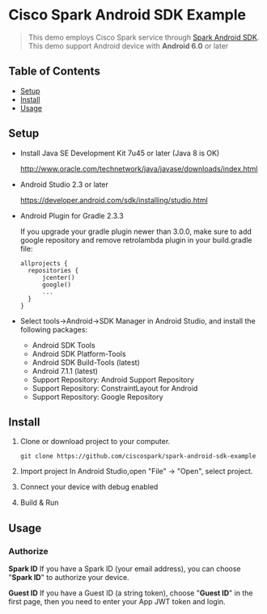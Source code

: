 # Cisco Spark Android SDK Example

> This demo employs Cisco Spark service through [Spark Android SDK](https://github.com/ciscospark/spark-android-sdk).
> This demo support Android device with **Android 6.0** or later

## Table of Contents

- [Setup](#setup)
- [Install](#install)
- [Usage](#usage)


## Setup

- Install Java SE Development Kit 7u45 or later (Java 8 is OK)

  http://www.oracle.com/technetwork/java/javase/downloads/index.html

- Android Studio 2.3 or later

  https://developer.android.com/sdk/installing/studio.html
  
- Android Plugin for Gradle 2.3.3
  
  If you upgrade your gradle plugin newer than 3.0.0, make sure to add google repository and remove retrolambda plugin in your build.gradle file:
  ```
  allprojects {
    repositories {
        jcenter()
        google()
        ...
    }
  }
  ```

- Select tools->Android->SDK Manager in Android Studio, and install the following packages:
  * Android SDK Tools
  * Android SDK Platform-Tools
  * Android SDK Build-Tools (latest)
  * Android 7.1.1 (latest)
  * Support Repository: Android Support Repository
  * Support Repository: ConstraintLayout for Android
  * Support Repository: Google Repository


## Install

1.  Clone or download project to your computer.
    ```
    git clone https://github.com/ciscospark/spark-android-sdk-example
    ```

2. Import project 
In Android Studio,open "File" -> "Open", select project.

3. Connect your device with debug enabled

4. Build & Run

## Usage

### Authorize
**Spark ID**
If you have a Spark ID (your email address), you can choose "**Spark ID**" to authorize your device.

**Guest ID**
If you have a Guest ID (a string token), choose "**Guest ID**" in the first page, then you need to enter your App JWT token and login.
